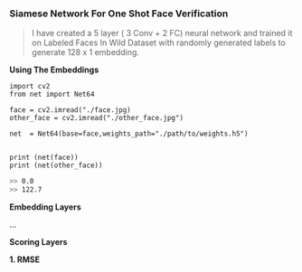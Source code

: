 ### Siamese Network For One Shot Face Verification

> I have created a 5 layer ( 3 Conv + 2 FC) neural network and trained it on Labeled Faces In Wild Dataset with randomly generated labels to generate 128 x 1 embedding.

**Using The Embeddings**

```python3
import cv2
from net import Net64

face = cv2.imread("./face.jpg)
other_face = cv2.imread("./other_face.jpg")

net  = Net64(base=face,weights_path="./path/to/weights.h5")


print (net(face))
print (net(other_face))
```

```bash
>> 0.0
>> 122.7
```

**Embedding Layers**

...

**Scoring Layers**

**1. RMSE**
    